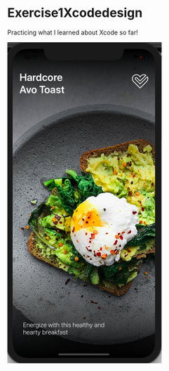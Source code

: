 # Exercise1Xcodedesign

Practicing what I learned about Xcode so far! 

![](screenshot/screenshot.png)
